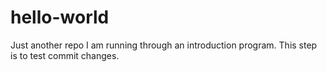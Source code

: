 # hello-world
Just another repo
I am running through an introduction program. This step is to test commit changes.
